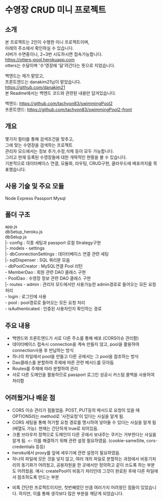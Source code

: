 # 수영장 CRUD 미니 프로젝트
    
       
          
          
## 소개
  
본 프로젝트는 2인이 수행한 미니 프로젝트이며,   
아래의 주소에서 확인하실 수 있습니다.  
서버가 수면중이니, 2~3번 시도하시면 접속가능합니다.  
https://otters-pool.herokuapp.com  
otters는 수달이며 '수'영장에 '달'려간다는 뜻으로 지었습니다.  
  
백엔드는 제가 맡았고,  
프론트엔드는 danakim21님이 맡았습니다.  
https://github.com/danakim21  
본 Readme에서는 백엔드 코드와 관련된 내용만 담겨있습니다.  
  
백엔드: https://github.com/tachyon83/swimmingPool2  
프론트엔드: https://github.com/tachyon83/swimmingPool2-front  
  
  
  
## 개요
  
몇가지 필터를 통해 검색조건을 맞추고,  
그에 맞는 수영장을 검색하는 프로젝트  
관리자 모드에서는 정보 추가,수정,삭제 등이 모두 가능합니다.  
그리고 현재 등록된 수영장들에 대한 개략적인 현황을 볼 수 있습니다.  
기본적으로 데이터베이스 연결, 모듈화, 라우팅, CRUD구현, 클라우드에 배포까지를 목표했습니다.  
  
  
  
## 사용 기술 및 주요 모듈
  
Node Express Passport Mysql
  
  
  
## 폴더 구조
  
app.js  
dbSetup_heroku.js  
dbSetup.js  
|- config : 각종 세팅과 passport 로컬 Strategy구현  
|- models - settings  
                |- dbConnectionSettings : 데이터베이스 연결 관련 세팅  
                |- sqlDispenser : SQL 쿼리문 모음  
          - dbPoolCreator : MySQL연결 Pool 리턴  
          - MemberDao : 회원 관련 DAO 클래스 구현  
          - PoolDao : 수영장 정보 관련 DAO 클래스 구현  
|- routes - admin : 관리자 모드에서만 사용가능한 admin경로로 들어오는 모든 요청 처리  
          - login : 로그인에 사용  
          - pool : pool경로로 들어오는 모든 요청 처리  
          - isAuthenticated : 인증된 사용자인지 확인하는 경로  
  
  
  
## 주요 내용
  
- 백엔드와 프론트엔드가 서로 다른 주소를 통해 배포 (CORS이슈 관리함)  
- 데이터베이스 접속시 connection을 계속 만들지 않고, pool을 활용하여 connection사용 후 반납하는 방식
- 하나의 파일에서 pool을 만들고 다른 곳에서는 그 pool을 참조하는 방식
- Dao클래스를 분할하여 주제에 따른 관련 메서드를 모아둠
- Routes를 주제에 따라 분할하여 관리
- 서로 다른 도메인을 활용하므로 passport 로그인 성공시 커스텀 콜백을 사용하여 처리함
  
        
        
## 어려웠거나 배운 점
  
- CORS 이슈 관리가 힘들었음. POST, PUT등의 메서드로 요청이 있을 때 OPTIONS라는 method로 '사전요청'이 있다는 사실을 알게 됨.
- CORS 세팅을 통해 허가할 요청 경로를 명시하여 넣어둘 수 있다는 사실을 알게 됨 (배열도 가능). 현재는 간단하게 true로 되어있음.
- 크롬 브라우저 정책으로 도메인이 다른 곳에서 보내주는 쿠키는 거부한다는 사실을 알게 됨. <- 이를 해결하기 위해 관련 설정 필요하였음.
  (cookie-sameSite, cors-credentials 등등)
- heroku에서 proxy를 앞에 세우기에 관련 설정이 필요하였음.
- 하나의 파일에 모든 것을 넣지 않고, 여러 개의 파일로 분할하는 과정에서 비동기처리의 동기화가 어려웠고,
  공용자원을 한 곳에서만 정의하고 같이 쓰도록 하는 부분도 어려웠음.
  예시: createPool이 비동기 처리인데 그것이 완료된 후에 다른 파일에서 참조하도록 만드는 부분
    
    
    
* 비록 간단한 프로젝트이지만, 첫번째였던 만큼 여러가지 어려웠던 점들이 있었습니다. 하지만, 이를 통해 생각보다 많은 부분을 깨닫게 되었습니다.  


